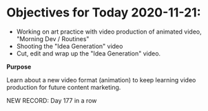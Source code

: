 # Objectives for Today 2020-11-21:

- Working on art practice with video production of animated video, "Morning Dev / Routines"
- Shooting the "Idea Generation" video
- Cut, edit and wrap up the "Idea Generation" video.

**Purpose**

Learn about a new video format (animation) to keep learning video production for future content marketing.

NEW RECORD: Day 177 in a row
